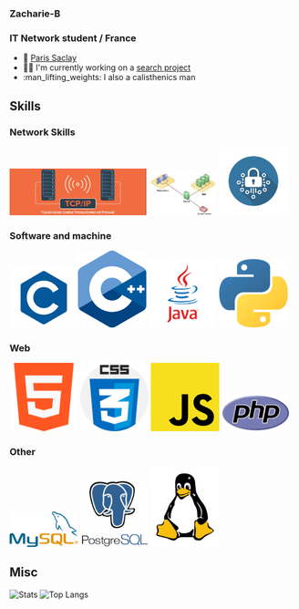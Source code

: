 ### Zacharie-B
### IT Network student / France

- 📍 [Paris Saclay](https://www.universite-paris-saclay.fr/)
- :technologist: I'm currently working on a [search project](https://github.com/Ghasnae/TER_Files_d_Attente.git)
- :man_lifting_weights: I also a calisthenics man

## Skills

### Network Skills
<img src="tcp.png" alt="TCP" width="240"/> <img src="dmz.jpg" alt="DMZ" width="120"/> <img src="crypto.png" alt="Cryptologie" width="120"/>

### Software and machine
<img src="C.png" alt="C" width="120"/><img src="1822px-ISO_C++_Logo.svg.png" alt="C++" width="120"/> <img src="java.png" alt="Java" width="120"/> <img src="python-icon.png" alt="Python" width="120"/>

### Web
<img src="732212.png" alt="HTML" width="120"/> <img src="CSS.png" alt="CSS" width="120"/> <img src="JS.png" alt="JS" width="120"/> <img src="PHP-logo.svg.png" alt="PHP" width="120"/>

### Other
<img src="489px-MySQL.svg.png" alt="MySQL" width="120"/> <img src="postgresql-logo-3-300x291.png" alt="Postgres" width="120"/> <img src="154px-Tux-simple.svg.png" alt="Linux" width="120"/>

## Misc

<img src="https://github-readme-stats.vercel.app/api?username=Zacharie-B&show_icons=true&theme=radical" alt="Stats" width="500"/> <img src="https://github-readme-stats.vercel.app/api/top-langs/?username=Zacharie-B&layout=compact" alt="Top Langs" width="500"/>
